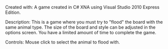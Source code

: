 Created with:
A game created in C# XNA using Visual Studio 2010 Express Edition. 

Description:
This is a game where you must try to "flood" the board with the same animal type. The 
size of the board and style can be adjusted in the options screen. You have a limited amount
of time to complete the game.

Controls:
Mouse click to select the animal to flood with.

